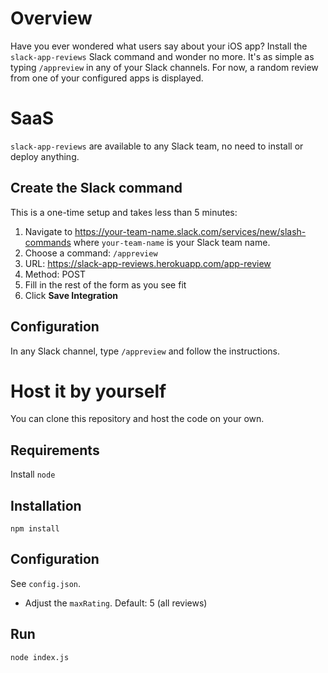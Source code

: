 # Overview

Have you ever wondered what users say about your iOS app? Install the `slack-app-reviews` Slack command and wonder no more. It's as simple as typing `/appreview` in any of your Slack channels.
For now, a random review from one of your configured apps is displayed.

# SaaS

`slack-app-reviews` are available to any Slack team, no need to install or deploy anything.

## Create the Slack command

This is a one-time setup and takes less than 5 minutes:

1. Navigate to https://your-team-name.slack.com/services/new/slash-commands where `your-team-name` is your Slack team name.
1. Choose a command: `/appreview`
1. URL: https://slack-app-reviews.herokuapp.com/app-review
1. Method: POST
1. Fill in the rest of the form as you see fit
1. Click **Save Integration**

## Configuration

In any Slack channel, type `/appreview` and follow the instructions.

# Host it by yourself

You can clone this repository and host the code on your own.

## Requirements

Install `node`

## Installation

`npm install`

## Configuration

See `config.json`.
* Adjust the `maxRating`. Default: 5 (all reviews)

## Run

`node index.js`
